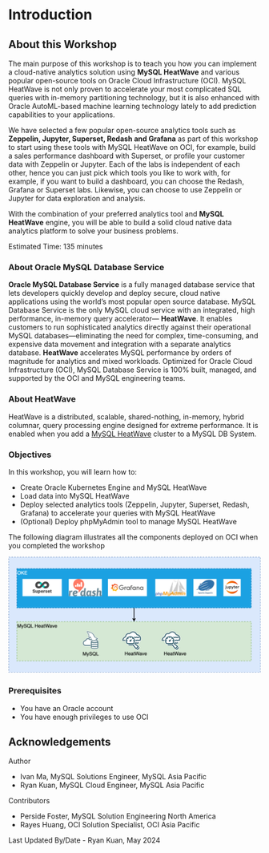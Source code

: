 # Introduction

## About this Workshop

The main purpose of this workshop is to teach you how you can implement a cloud-native analytics solution using **MySQL HeatWave** and various popular open-source tools on Oracle Cloud Infrastructure (OCI). MySQL HeatWave is not only proven to accelerate your most complicated SQL queries with in-memory partitioning technology, but it is also enhanced with Oracle AutoML-based machine learning technology lately to add prediction capabilities to your applications.

We have selected a few popular open-source analytics tools such as **Zeppelin, Jupyter, Superset, Redash and Grafana** as part of this workshop to start using these tools with MySQL HeatWave on OCI, for example, build a sales performance dashboard with Superset, or profile your customer data with Zeppelin or Jupyter. Each of the labs is independent of each other, hence you can just pick which tools you like to work with, for example, if you want to build a dashboard, you can choose the Redash, Grafana or Superset labs. Likewise, you can choose to use Zeppelin or Jupyter for data exploration and analysis.

With the combination of your preferred analytics tool and **MySQL HeatWave** engine, you will be able to build a solid cloud native data analytics platform to solve your business problems.

[](youtube:pexH2tqI_0E)

Estimated Time: 135 minutes

### About Oracle MySQL Database Service

**Oracle MySQL Database Service** is a fully managed database service that lets developers quickly develop and deploy secure, cloud native applications using the world’s most popular open source database. MySQL Database Service is the only MySQL cloud service with an integrated, high performance, in-memory query accelerator—
**HeatWave**. It enables customers to run sophisticated analytics directly against their operational MySQL databases—eliminating the need for complex, time-consuming, and expensive data movement and integration with a separate analytics database. **HeatWave** accelerates MySQL performance by orders of magnitude for analytics and mixed workloads. Optimized for Oracle Cloud Infrastructure (OCI), MySQL Database Service is 100% built, managed, and supported by the OCI and MySQL engineering teams.

### About HeatWave

HeatWave is a distributed, scalable, shared-nothing, in-memory, hybrid columnar, query processing engine designed for extreme performance. It is enabled when you add a [MySQL HeatWave](https://dev.mysql.com/doc/heatwave/en/heatwave-introduction.html) cluster to a MySQL DB System.

### Objectives

In this workshop, you will learn how to:

* Create Oracle Kubernetes Engine and MySQL HeatWave
* Load data into MySQL HeatWave
* Deploy selected analytics tools (Zeppelin, Jupyter, Superset, Redash, Grafana) to accelerate your queries with MySQL HeatWave
* (Optional) Deploy phpMyAdmin tool to manage MySQL HeatWave

The following diagram illustrates all the components deployed on OCI when you completed the workshop

![OCI architecture](images/heatwave-cloud-analytics.png)

### Prerequisites

* You have an Oracle account
* You have enough privileges to use OCI

## Acknowledgements

Author

* Ivan Ma, MySQL Solutions Engineer, MySQL Asia Pacific
* Ryan Kuan, MySQL Cloud Engineer, MySQL Asia Pacific

Contributors

* Perside Foster, MySQL Solution Engineering North America
* Rayes Huang, OCI Solution Specialist, OCI Asia Pacific

Last Updated By/Date - Ryan Kuan, May 2024
